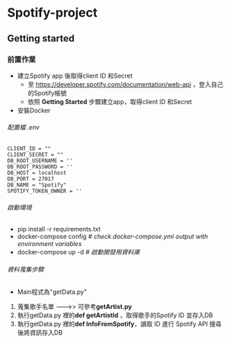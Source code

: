 # Spotify-project

## Getting started
### 前置作業
* 建立Spotify app 後取得client ID 和Secret
  * 至 https://developer.spotify.com/documentation/web-api ，登入自己的Spotify帳號
  * 依照 **Getting Started** 步驟建立app，取得client ID 和Secret
* 安裝Docker

###### 配置檔 .env
```
CLIENT_ID = ""
CLIENT_SECRET = ""
DB_ROOT_USERNAME = ''
DB_ROOT_PASSWORD = ''
DB_HOST = localhost
DB_PORT = 27017
DB_NAME = "Spotify"
SPOTIFY_TOKEN_OWNER = ''
```
###### 啟動環境
- pip install -r requirements.txt  
- docker-compose config  _# check docker-compose.yml output with environment variables_  
- docker-compose up -d  _# 啟動開發用資料庫_

###### 資料蒐集步驟
* Main程式為"getData.py"
1. 蒐集歌手名單 --->> 可參考**getArtist.py**
2. 執行getData.py 裡的**def getArtistId** ，取得歌手的Spotify ID 並存入DB
3. 執行getData.py 裡的**def InfoFromSpotify**，讀取 ID 進行 Spotify API 搜尋後將資訊存入DB
